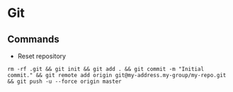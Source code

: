 # Git


## Commands

- Reset repository
```
rm -rf .git && git init && git add . && git commit -m "Initial commit." && git remote add origin git@my-address.my-group/my-repo.git && git push -u --force origin master
```
